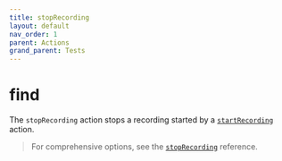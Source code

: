 ```yaml
---
title: stopRecording
layout: default
nav_order: 1
parent: Actions
grand_parent: Tests
---
```


# find

The `stopRecording` action stops a recording started by a [`startRecording`](startRecording) action.

> For comprehensive options, see the [`stopRecording`](/docs/references/schemas/stopRecording) reference.
